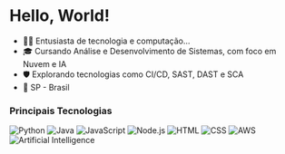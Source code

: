 # Hello, World!

- 👩‍💻 Entusiasta de tecnologia e computação... 
- 🎓 Cursando Análise e Desenvolvimento de Sistemas, com foco em Nuvem e IA
- 🛡️ Explorando tecnologias como CI/CD, SAST, DAST e SCA
- 📍 SP - Brasil

### Principais Tecnologias

![Python](https://img.shields.io/badge/-Python-306998?style=for-the-badge&logo=python&logoColor=FFD43B)
![Java](https://img.shields.io/badge/-Java-007396?style=for-the-badge&logo=java&logoColor=FFFFFF)
![JavaScript](https://img.shields.io/badge/-JavaScript-F7DF1E?style=for-the-badge&logo=javascript&logoColor=000000)
![Node.js](https://img.shields.io/badge/-Node.js-339933?style=for-the-badge&logo=node.js&logoColor=FFFFFF)
![HTML](https://img.shields.io/badge/-HTML-E34F26?style=for-the-badge&logo=html5&logoColor=FFFFFF)
![CSS](https://img.shields.io/badge/-CSS-1572B6?style=for-the-badge&logo=css3&logoColor=FFFFFF)
![AWS](https://img.shields.io/badge/-AWS-232F3E?style=for-the-badge&logo=amazonaws&logoColor=FF9900)
![Artificial Intelligence](https://img.shields.io/badge/-AI-000000?style=for-the-badge&logo=artificial-intelligence&logoColor=00C4B3)

